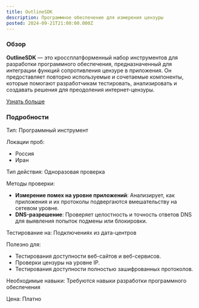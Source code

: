 ```yaml
---
title: OutlineSDK
description: Программное обеспечение для измерения цензуры
posted: 2024-09-21T21:00:00.000Z
---
```

### Обзор
**OutlineSDK** — это кроссплатформенный набор инструментов для разработки программного обеспечения, предназначенный для интеграции функций сопротивления цензуре в приложения. Он предоставляет повторно используемые и сочетаемые компоненты, которые помогают разработчикам тестировать, анализировать и создавать решения для преодоления интернет-цензуры.

[Узнать больше](https://www.kaggle.com/code/vinifortuna/using-outline-sdk-tools)

### Подробности
Тип: Программный инструмент

Локации проб:
>
 - Россия
 - Иран

Тип действия: Одноразовая проверка

Методы проверки:
>
- **Измерение помех на уровне приложений**: Анализирует, как приложения и их протоколы подвергаются вмешательству на сетевом уровне.
- **DNS-разрешение**: Проверяет целостность и точность ответов DNS для выявления попыток подмены или блокировки.

Тестирование на: Подключениях из дата-центров

Полезно для:
>
 - Тестирования доступности веб-сайтов и веб-сервисов.
 - Проверки цензуры на уровне IP.
 - Тестирования доступности полностью зашифрованных протоколов.

Необходимые навыки: Требуются навыки разработки программного обеспечения

Цена: Платно
